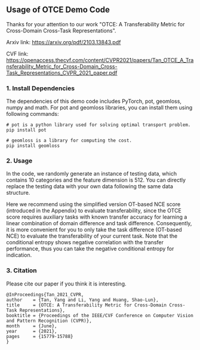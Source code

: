 ## Usage of OTCE Demo Code

Thanks for your attention to our work "OTCE: A Transferability Metric for Cross-Domain Cross-Task Representations".

Arxiv link: https://arxiv.org/pdf/2103.13843.pdf 

CVF link: https://openaccess.thecvf.com/content/CVPR2021/papers/Tan_OTCE_A_Transferability_Metric_for_Cross-Domain_Cross-Task_Representations_CVPR_2021_paper.pdf 

### 1. Install Dependencies

The dependencies of this demo code includes PyTorch, pot, geomloss, numpy and math. For pot and geomloss libraries, you can install them using following commands:

```
# pot is a python library used for solving optimal transport problem.
pip install pot 

# geomloss is a library for computing the cost.
pip install geomloss
```

### 2. Usage

In the code, we randomly generate an instance of testing data, which contains 10 categories and the feature dimension is 512. You can directly replace the testing data with your own data following the same data structure. 

Here we recommend using the simplified version OT-based NCE score (introduced in the Appendix) to evaluate transferability, since the OTCE score requires auxiliary tasks with known transfer accuracy for learning a linear combination of domain difference and task difference. Consequently, it is more convenient for you to only take the task difference (OT-based NCE) to evaluate the transferability of your current task. Note that the conditional entropy shows negative correlation with the transfer performance, thus you can take the negative conditional entropy for indication.  

### 3. Citation

Please cite our paper if you think it is interesting. 

```
@InProceedings{Tan_2021_CVPR,
author    = {Tan, Yang and Li, Yang and Huang, Shao-Lun},    
title     = {OTCE: A Transferability Metric for Cross-Domain Cross-Task Representations},    
booktitle = {Proceedings of the IEEE/CVF Conference on Computer Vision and Pattern Recognition (CVPR)},    
month     = {June},    
year      = {2021},    
pages     = {15779-15788} 
}
```

